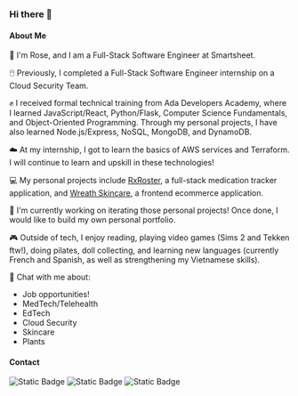 ### Hi there 👋

#### About Me
🌹 I'm Rose, and I am a Full-Stack Software Engineer at Smartsheet.

🖱️ Previously, I completed a Full-Stack Software Engineer internship on a Cloud Security Team.

✊ I received formal technical training from Ada Developers Academy, where I learned JavaScript/React, Python/Flask, Computer Science Fundamentals, and Object-Oriented Programming. Through my personal projects, I have also learned Node.js/Express, NoSQL, MongoDB, and DynamoDB.

☁️ At my internship, I got to learn the basics of AWS services and Terraform. I will continue to learn and upskill in these technologies!

💻 My personal projects include [RxRoster](https://rx-roster-front-end.heroku.com), a full-stack medication tracker application, and [Wreath Skincare](https://wreath-skincare.vercel.app), a frontend ecommerce application. 

🤔 I'm currently working on iterating those personal projects! Once done, I would like to build my own personal portfolio.

🎮 Outside of tech, I enjoy reading, playing video games (Sims 2 and Tekken ftw!), doing pilates, doll collecting, and learning new languages (currently French and Spanish, as well as strengthening my Vietnamese skills).

💬 Chat with me about:
* Job opportunities!
* MedTech/Telehealth
* EdTech
* Cloud Security
* Skincare
* Plants

#### Contact
![Static Badge](https://img.shields.io/badge/LinkedIn-Base?style=for-the-badge&logo=linkedin&logoColor=0A66C2&labelColor=FFFFFF&color=FFFFFF&link=https%3A%2F%2Fwww.linkedin.com%2Fin%2Frhle)
![Static Badge](https://img.shields.io/badge/Gmail-Base?style=for-the-badge&logo=gmail&logoColor=EA4335&labelColor=FFFFFF&color=FFFFFF&link=mailto%3Arosehle33%40gmail.com)
![Static Badge](https://img.shields.io/badge/Resume-Base?style=for-the-badge&logo=googledocs&logoColor=4285F4&labelColor=FFFFFF&color=FFFFFF&link=https%3A%2F%2Fdrive.google.com%2Ffile%2Fd%2F1DUOrNUDZgYAYyVxei6gj1TwMkcoiXGPo%2Fview%3Fusp%3Ddrive_link)


<!--
**rose-codes/rose-codes** is a ✨ _special_ ✨ repository because its `README.md` (this file) appears on your GitHub profile.

Here are some ideas to get you started:

- 🔭 I’m currently working on ...
- 🌱 I’m currently learning ...
- 👯 I’m looking to collaborate on ...
- 🤔 I’m looking for help with ...
- 💬 Ask me about ...
- 📫 How to reach me: ...
- 😄 Pronouns: ...
- ⚡ Fun fact: ...
-->
